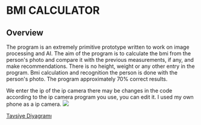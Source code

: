 # BMI CALCULATOR

## Overview

The program is an extremely primitive prototype written to work on image processing and AI. The aim of the program is to calculate the bmi from the person's photo and compare it with the previous measurements, if any, and make recommendations. There is no height, weight or any other entry in the program. Bmi calculation and recognition the person is done with the person's photo.
The program approximately 70% correct results.

We enter the ip of the ip camera there may be changes in the code according to the ip camera program you use, you can edit it. I used my own phone as a ip camera.
<img src="https://github.com/meteahmetyakar/Bmi-Calculator-With-Image-Processing-And-Face-Recognition/blob/main/images/ip-camera-input" />

[Tavsiye Diyagramı](https://i.hizliresim.com/2w6gpx.png)
